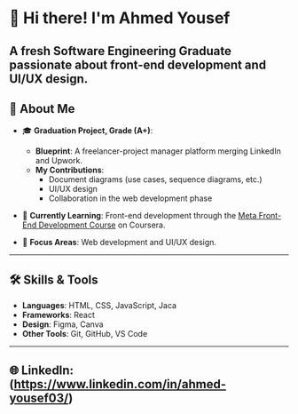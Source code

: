 # 👋 Hi there! I'm Ahmed Yousef
A fresh Software Engineering Graduate passionate about front-end development and UI/UX design.
---

## 🌟 About Me
- 🎓 **Graduation Project, Grade (A+)**: 
  - **Blueprint**: A freelancer-project manager platform merging LinkedIn and Upwork.  
  - **My Contributions**:  
    - Document diagrams (use cases, sequence diagrams, etc.)  
    - UI/UX design  
    - Collaboration in the web development phase  

- 🌱 **Currently Learning**: Front-end development through the [Meta Front-End Development Course](https://www.coursera.org/professional-certificates/meta-front-end-developer) on Coursera.  
- 🎯 **Focus Areas**: Web development and UI/UX design.

---

## 🛠️ Skills & Tools
- **Languages**: HTML, CSS, JavaScript, Jaca 
- **Frameworks**: React
- **Design**: Figma, Canva
- **Other Tools**: Git, GitHub, VS Code

---

## 🌐 LinkedIn:  (https://www.linkedin.com/in/ahmed-yousef03/)   

